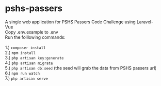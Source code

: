 # pshs-passers
A single web application for PSHS Passers Code Challenge using Laravel-Vue
<br/>Copy .env.example to .env
<br/>Run the folllowing commands: <br/><br/>
1.) `composer install` <br/>
2.) `npm install` <br/>
3.) `php artisan key:generate` <br/>
4.) `php artisan migrate` <br/>
5.) `php artisan db:seed` (the seed will grab the data from PSHS passers url) <br/>
6.) `npm run watch` <br/>
7.) `php artisan serve` <br/>
